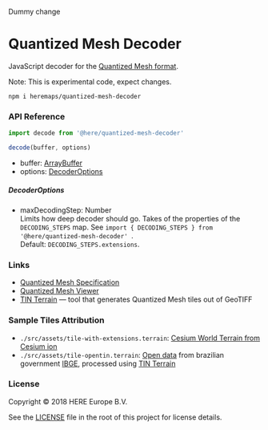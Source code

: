 Dummy change

Quantized Mesh Decoder
===========================================

JavaScript decoder for the [Quantized Mesh format](https://github.com/AnalyticalGraphicsInc/quantized-mesh).

Note: This is experimental code, expect changes. 

```
npm i heremaps/quantized-mesh-decoder
```

### API Reference

```javascript
import decode from '@here/quantized-mesh-decoder'

decode(buffer, options)
```

* buffer: [ArrayBuffer](https://developer.mozilla.org/en-US/docs/Web/JavaScript/Reference/Global_Objects/ArrayBuffer)
* options: [DecoderOptions](#decoderoptions)

##### DecoderOptions

* maxDecodingStep: Number  
  Limits how deep decoder should go.  Takes of the properties of the `DECODING_STEPS` map. See `import { DECODING_STEPS } from '@here/quantized-mesh-decoder' `.   
  Default: `DECODING_STEPS.extensions`.


### Links

* [Quantized Mesh Specification](https://github.com/AnalyticalGraphicsInc/quantized-mesh)
* [Quantized Mesh Viewer](https://github.com/heremaps/quantized-mesh-viewer)
* [TIN Terrain](https://github.com/heremaps/tin-terrain) — tool that generates Quantized Mesh tiles out of GeoTIFF

### Sample Tiles Attribution

- `./src/assets/tile-with-extensions.terrain`: [Cesium World Terrain from Cesium ion](https://cesiumjs.org/Cesium/Build/Apps/Sandcastle/index.html?src=Terrain.html)
- `./src/assets/tile-opentin.terrain`: [Open data](ftp://geoftp.ibge.gov.br//modelos_digitais_de_superficie/modelo_digital_de_elevacao_mde/rj25/tif/mde_27453ne_v1.zip) from brazilian government [IBGE](https://ww2.ibge.gov.br/english/), processed using [TIN Terrain](https://github.com/heremaps/tin-terrain)

### License

Copyright © 2018 HERE Europe B.V.

See the [LICENSE](LICENSE) file in the root of this project for license details.
